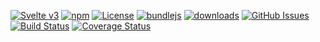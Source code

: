 [![Svelte v3](https://img.shields.io/badge/svelte-v3-orange.svg)](https://svelte.dev)
[![npm](https://img.shields.io/npm/v/hook-ci-frontend-svelte.svg)](https://www.npmjs.com/package/hook-ci-frontend-svelte)
[![License](https://img.shields.io/badge/License-BSD%203--Clause-blue.svg)](https://opensource.org/licenses/BSD-3-Clause)
[![bundlejs](https://deno.bundlejs.com/?q=hook-ci-frontend-svelte\&badge=detailed)](https://bundlejs.com/?q=hook-ci-frontend-svelte)
[![downloads](http://img.shields.io/npm/dm/hook-ci-frontend-svelte.svg?style=flat-square)](https://npmjs.org/package/hook-ci-frontend-svelte)
[![GitHub Issues](https://img.shields.io/github/issues/arlac77/hook-ci-frontend-svelte.svg?style=flat-square)](https://github.com/arlac77/hook-ci-frontend-svelte/issues)
[![Build Status](https://img.shields.io/endpoint.svg?url=https%3A%2F%2Factions-badge.atrox.dev%2Farlac77%2Fhook-ci-frontend-svelte%2Fbadge\&style=flat)](https://actions-badge.atrox.dev/arlac77/hook-ci-frontend-svelte/goto)
[![Coverage Status](https://coveralls.io/repos/arlac77/hook-ci-frontend-svelte/badge.svg)](https://coveralls.io/github/arlac77/hook-ci-frontend-svelte)

